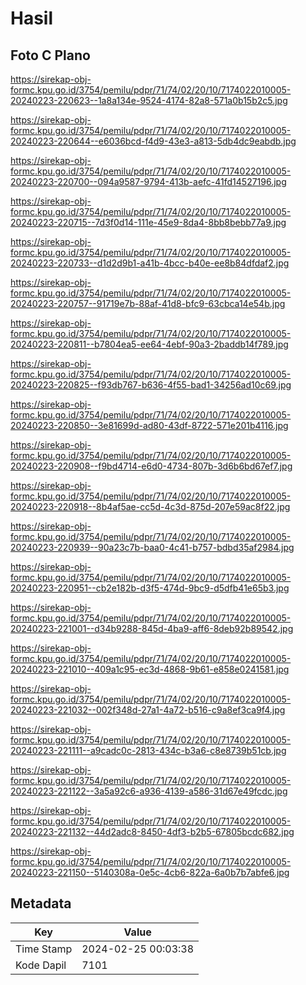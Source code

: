 # Hasil

## Foto C Plano

https://sirekap-obj-formc.kpu.go.id/3754/pemilu/pdpr/71/74/02/20/10/7174022010005-20240223-220623--1a8a134e-9524-4174-82a8-571a0b15b2c5.jpg

https://sirekap-obj-formc.kpu.go.id/3754/pemilu/pdpr/71/74/02/20/10/7174022010005-20240223-220644--e6036bcd-f4d9-43e3-a813-5db4dc9eabdb.jpg

https://sirekap-obj-formc.kpu.go.id/3754/pemilu/pdpr/71/74/02/20/10/7174022010005-20240223-220700--094a9587-9794-413b-aefc-41fd14527196.jpg

https://sirekap-obj-formc.kpu.go.id/3754/pemilu/pdpr/71/74/02/20/10/7174022010005-20240223-220715--7d3f0d14-111e-45e9-8da4-8bb8bebb77a9.jpg

https://sirekap-obj-formc.kpu.go.id/3754/pemilu/pdpr/71/74/02/20/10/7174022010005-20240223-220733--d1d2d9b1-a41b-4bcc-b40e-ee8b84dfdaf2.jpg

https://sirekap-obj-formc.kpu.go.id/3754/pemilu/pdpr/71/74/02/20/10/7174022010005-20240223-220757--91719e7b-88af-41d8-bfc9-63cbca14e54b.jpg

https://sirekap-obj-formc.kpu.go.id/3754/pemilu/pdpr/71/74/02/20/10/7174022010005-20240223-220811--b7804ea5-ee64-4ebf-90a3-2baddb14f789.jpg

https://sirekap-obj-formc.kpu.go.id/3754/pemilu/pdpr/71/74/02/20/10/7174022010005-20240223-220825--f93db767-b636-4f55-bad1-34256ad10c69.jpg

https://sirekap-obj-formc.kpu.go.id/3754/pemilu/pdpr/71/74/02/20/10/7174022010005-20240223-220850--3e81699d-ad80-43df-8722-571e201b4116.jpg

https://sirekap-obj-formc.kpu.go.id/3754/pemilu/pdpr/71/74/02/20/10/7174022010005-20240223-220908--f9bd4714-e6d0-4734-807b-3d6b6bd67ef7.jpg

https://sirekap-obj-formc.kpu.go.id/3754/pemilu/pdpr/71/74/02/20/10/7174022010005-20240223-220918--8b4af5ae-cc5d-4c3d-875d-207e59ac8f22.jpg

https://sirekap-obj-formc.kpu.go.id/3754/pemilu/pdpr/71/74/02/20/10/7174022010005-20240223-220939--90a23c7b-baa0-4c41-b757-bdbd35af2984.jpg

https://sirekap-obj-formc.kpu.go.id/3754/pemilu/pdpr/71/74/02/20/10/7174022010005-20240223-220951--cb2e182b-d3f5-474d-9bc9-d5dfb41e65b3.jpg

https://sirekap-obj-formc.kpu.go.id/3754/pemilu/pdpr/71/74/02/20/10/7174022010005-20240223-221001--d34b9288-845d-4ba9-aff6-8deb92b89542.jpg

https://sirekap-obj-formc.kpu.go.id/3754/pemilu/pdpr/71/74/02/20/10/7174022010005-20240223-221010--409a1c95-ec3d-4868-9b61-e858e0241581.jpg

https://sirekap-obj-formc.kpu.go.id/3754/pemilu/pdpr/71/74/02/20/10/7174022010005-20240223-221032--002f348d-27a1-4a72-b516-c9a8ef3ca9f4.jpg

https://sirekap-obj-formc.kpu.go.id/3754/pemilu/pdpr/71/74/02/20/10/7174022010005-20240223-221111--a9cadc0c-2813-434c-b3a6-c8e8739b51cb.jpg

https://sirekap-obj-formc.kpu.go.id/3754/pemilu/pdpr/71/74/02/20/10/7174022010005-20240223-221122--3a5a92c6-a936-4139-a586-31d67e49fcdc.jpg

https://sirekap-obj-formc.kpu.go.id/3754/pemilu/pdpr/71/74/02/20/10/7174022010005-20240223-221132--44d2adc8-8450-4df3-b2b5-67805bcdc682.jpg

https://sirekap-obj-formc.kpu.go.id/3754/pemilu/pdpr/71/74/02/20/10/7174022010005-20240223-221150--5140308a-0e5c-4cb6-822a-6a0b7b7abfe6.jpg


## Metadata

| Key        | Value               |
| ---------- | ------------------- |
| Time Stamp | 2024-02-25 00:03:38 |
| Kode Dapil | 7101                |



